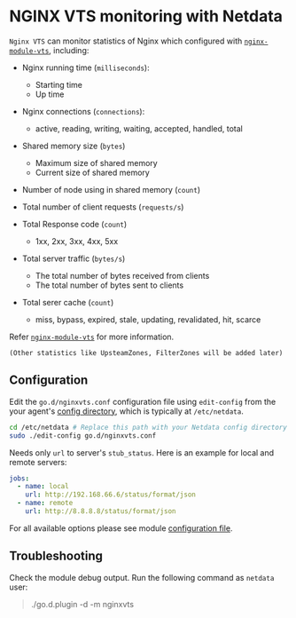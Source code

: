 <!--
title: "NGINX Vts monitoring"
custom_edit_url: https://github.com/netdata/go.d.plugin/edit/master/modules/nginxvts/README.md
sidebar_label: "NGINX VTS"
-->

# NGINX VTS monitoring with Netdata

`Nginx VTS` can monitor statistics of Nginx which configured with [`nginx-module-vts`](https://github.com/vozlt/nginx-module-vts), including:



- Nginx running time (`milliseconds`): 
  - Starting time
  - Up time
- Nginx connections (`connections`):
  - active,	reading, writing, waiting, accepted, handled, total	

- Shared memory size (`bytes`)
  - Maximum size of shared memory
  - Current size of shared memory
- Number of node using in shared memory (`count`)

- Total number of client requests (`requests/s`)
- Total Response code (`count`)
  - 1xx, 2xx, 3xx, 4xx, 5xx
- Total server traffic (`bytes/s`)
  - The total number of bytes received from clients
  - The total number of bytes sent to clients
- Total serer cache (`count`)
  - miss, bypass, expired, stale, updating, revalidated, hit, scarce

Refer [`nginx-module-vts`](https://github.com/vozlt/nginx-module-vts#json) for more information.

`(Other statistics like UpsteamZones, FilterZones will be added later)`

## Configuration

Edit the `go.d/nginxvts.conf` configuration file using `edit-config` from the your agent's [config
directory](/docs/step-by-step/step-04.md#find-your-netdataconf-file), which is typically at `/etc/netdata`.

```bash
cd /etc/netdata # Replace this path with your Netdata config directory
sudo ./edit-config go.d/nginxvts.conf
```

Needs only `url` to server's `stub_status`. Here is an example for local and remote servers:

```yaml
jobs:
  - name: local
    url: http://192.168.66.6/status/format/json
  - name: remote
    url: http://8.8.8.8/status/format/json
```

For all available options please see module [configuration file](https://github.com/netdata/go.d.plugin/blob/master/config/go.d/nginxvts.conf).


## Troubleshooting

Check the module debug output. Run the following command as `netdata` user:

> ./go.d.plugin -d -m nginxvts
